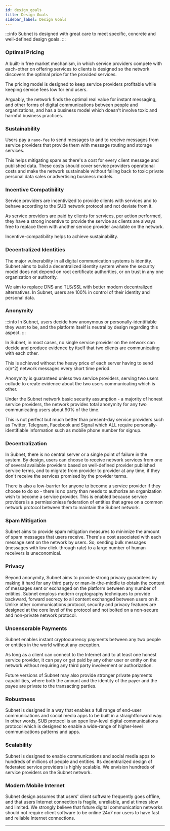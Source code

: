 ```yaml
---
id: design_goals
title: Design Goals
sidebar_label: Design Goals
---
```

:::info
Subnet is designed with great care to meet specific, concrete and well-defined design goals.
:::

### Optimal Pricing
A built-in free market mechanism, in which service providers compete with each-other on offering services to clients is designed so the network discovers the optimal price for the provided services.

The pricing model is designed to keep service providers profitable while keeping service fees low for end users.

Arguably, the network finds the optimal real value for instant messaging, and other forms of digital communications between people and organizations, and has a business model which doesn't involve toxic and harmful business practices.

### Sustainability
Users pay a `nano-fee` to send messages to and to receive messages from service providers that provide them with message routing and storage services.

This helps mitigating spam as there's a cost for every client message and published data. These costs should cover service providers operational costs and make the network sustainable without falling back to toxic private personal data sales or advertising business models.

### Incentive Compatibility
Service providers are incentivized to provide clients with services and to behave according to the SUB network protocol and not deviate from it.

As service providers are paid by clients for services, per action performed, they have a strong incentive to provide the service as clients are always free to replace them with another service provider available on the network.

Incentive-compatibility helps to achieve sustainability.

### Decentralized Identities
The major vulnerability in all digital communication systems is identity. Subnet aims to build a decentralized identity system where the security model does not depend on root certificate authorities, or on trust in any one organization or authority.

We aim to replace DNS and TLS/SSL with better modern decentralized alternatives. In Subnet, users are 100% in control of their identity and personal data.

### Anonymity

:::info
In Subnet, users decide how anonymous or personally-identifiable they want to be, and the platform itself is neutral by design regarding this aspect.
:::

In Subnet, in most cases, no single service provider on the network can decide and produce evidence by itself that two clients are communicating with each other.

This is achieved without the heavy price of each server having to send o(n^2) network messages every short time period.

Anonymity is guaranteed unless two service providers, serving two users collude to create evidence about the two users communicating which is other.

Under the Subnet network basic security assumption - a majority of honest service providers, the network provides total anonymity for any two communicating users about 90% of the time.

This is not perfect but much better than present-day service providers such as Twitter, Telegram, Facebook and Signal which ALL require personally-identifiable information such as mobile phone number for signup.

### Decentralization
In Subnet, there is no central server or a single point of failure in the system. By design, users can choose to receive network services from one of several available providers based on well-defined provider published service terms, and to migrate from provider to provider at any time, if they don't receive the services promised by the provider terms.

There is also a low-barrier for anyone to become a service provider if they choose to do so - there is no party than needs to authorize an organization wish to become a service provider. This is enabled because service providers is a permissionless federation of entities that agree on a common network protocol between them to maintain the Subnet network.

### Spam Mitigation
Subnet aims to provide spam mitigation measures to minimize the amount of spam messages that users receive. There's a cost associated with each message sent on the network by users. So, sending bulk messages (messages with low click-through rate) to a large number of human receivers is uneconomical.

### Privacy
Beyond anonymity, Subnet aims to provide strong privacy guarantees by making it hard for any third party or man-in-the-middle to obtain the content of messages sent or exchanged on the platform between any number of entities. Subnet employs modern cryptography techniques to provide backward, forward secrecy to all content exchanged between users on it. Unlike other communications protocol, security and privacy features are designed at the core level of the protocol and not bolted on a non-secure and non-private network protocol.

### Uncensorable Payments
Subnet enables instant cryptocurrency payments between any two people or entities in the world without any exception.

As long as a client can connect to the Internet and to at least one honest service provider, it can pay or get paid by any other user or entity on the network without requiring any third party involvement or authorization.

Future versions of Subnet may also provide stronger private payments capabilities, where both the amount and the identity of the payer and the payee are private to the transacting parties.

### Robustness
Subnet is designed in a way that enables a full range of end-user communications and social media apps to be built in a straightforward way. In other words, SUB protocol is an open low-level digital communications protocol which is designed to enable a wide-range of higher-level communications patterns and apps.

### Scalability
Subnet is designed to enable communications and social media apps to hundreds of millions of people and entities. Its decentralized design of federated service providers is highly scalable. We envision hundreds of service providers on the Subnet network.

### Modern Mobile Internet
Subnet design assumes that users' client software frequently goes offline, and that users Internet connection is fragile, unreliable, and at times slow and limited. We strongly believe that future digital communication networks should not require client software to be online 24x7 nor users to have fast and reliable Internet connections.

---
